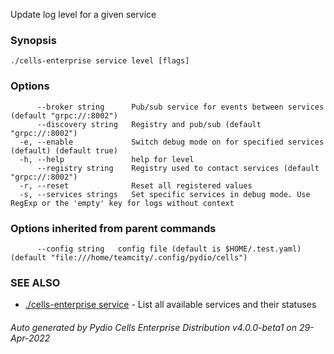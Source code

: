 Update log level for a given service

### Synopsis




```
./cells-enterprise service level [flags]
```

### Options

```
      --broker string      Pub/sub service for events between services (default "grpc://:8002")
      --discovery string   Registry and pub/sub (default "grpc://:8002")
  -e, --enable             Switch debug mode on for specified services (default) (default true)
  -h, --help               help for level
      --registry string    Registry used to contact services (default "grpc://:8002")
  -r, --reset              Reset all registered values
  -s, --services strings   Set specific services in debug mode. Use RegExp or the 'empty' key for logs without context
```

### Options inherited from parent commands

```
      --config string   config file (default is $HOME/.test.yaml) (default "file:///home/teamcity/.config/pydio/cells")
```

### SEE ALSO

* [./cells-enterprise service](./cells-enterprise-service)	 - List all available services and their statuses

###### Auto generated by Pydio Cells Enterprise Distribution v4.0.0-beta1 on 29-Apr-2022

